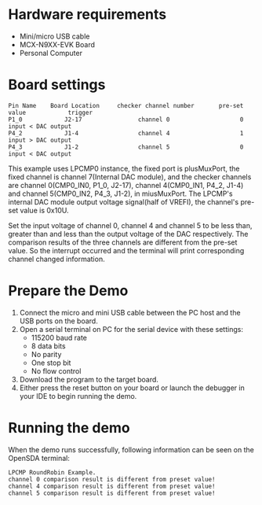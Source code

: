 Hardware requirements
=====================
- Mini/micro USB cable
- MCX-N9XX-EVK Board
- Personal Computer

Board settings
==============
~~~~~~~~~~~~~~~~~~~~~~~~~~~~~~~~~~~~~~~~~~~~~~~~~~~~~~~~~~~~~~~~~~~~~~~~~~~~~~~~~~~~~~~~~~~~~~~~~~~~
Pin Name    Board Location     checker channel number       pre-set value            trigger        
P1_0            J2-17                channel 0                    0              input < DAC output
P4_2            J1-4                 channel 4                    1              input > DAC output
P4_3            J1-2                 channel 5                    0              input < DAC output
~~~~~~~~~~~~~~~~~~~~~~~~~~~~~~~~~~~~~~~~~~~~~~~~~~~~~~~~~~~~~~~~~~~~~~~~~~~~~~~~~~~~~~~~~~~~~~~~~~~~


This example uses LPCMP0 instance, the fixed port is plusMuxPort, the fixed channel is
channel 7(Internal DAC module), and the checker channels are channel 0(CMP0_IN0, P1_0, J2-17),
channel 4(CMP0_IN1, P4_2, J1-4) and channel 5(CMP0_IN2, P4_3, J1-2), in miusMuxPort.
The LPCMP's internal DAC module output voltage signal(half of VREFI), the channel's pre-set value
is 0x10U.

Set the input voltage of channel 0, channel 4 and channel 5 to be less than, greater than
and less than the output voltage of the DAC respectively. The comparison results of the 
three channels are different from the pre-set value. So the interrupt occurred and the terminal
will print corresponding channel changed information.

Prepare the Demo
================
1. Connect the micro and mini USB cable between the PC host and the USB ports on the board.
2. Open a serial terminal on PC for the serial device with these settings:
    - 115200 baud rate
    - 8 data bits
    - No parity
    - One stop bit
    - No flow control
3. Download the program to the target board.
4. Either press the reset button on your board or launch the debugger in your IDE to begin running
   the demo.

Running the demo
================
When the demo runs successfully, following information can be seen on the OpenSDA terminal:

~~~~~~~~~~~~~~~~~~~~~~~~~~~~~
LPCMP RoundRobin Example.
channel 0 comparison result is different from preset value!
channel 4 comparison result is different from preset value!
channel 5 comparison result is different from preset value!

~~~~~~~~~~~~~~~~~~~~~~~~~~~~~
